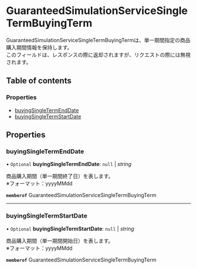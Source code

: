 # GuaranteedSimulationServiceSingleTermBuyingTerm


<div lang=\"ja\">   GuaranteedSimulationServiceSingleTermBuyingTermは、単一期間指定の商品購入期間情報を保持します。<br>   このフィールドは、レスポンスの際に返却されますが、リクエストの際には無視されます。 </div> 

## Table of contents

### Properties

- [buyingSingleTermEndDate](guaranteedsimulationservicesingletermbuyingterm.md#buyingsingletermenddate)
- [buyingSingleTermStartDate](guaranteedsimulationservicesingletermbuyingterm.md#buyingsingletermstartdate)

## Properties

### buyingSingleTermEndDate

• `Optional` **buyingSingleTermEndDate**: ``null`` \| *string*

<div lang=\"ja\">   商品購入期間（単一期間終了日）を表します。<br>   ※フォーマット：yyyyMMdd </div> 

**`memberof`** GuaranteedSimulationServiceSingleTermBuyingTerm

___

### buyingSingleTermStartDate

• `Optional` **buyingSingleTermStartDate**: ``null`` \| *string*

<div lang=\"ja\">   商品購入期間（単一期間開始日）を表します。<br>   ※フォーマット：yyyyMMdd </div> 

**`memberof`** GuaranteedSimulationServiceSingleTermBuyingTerm
